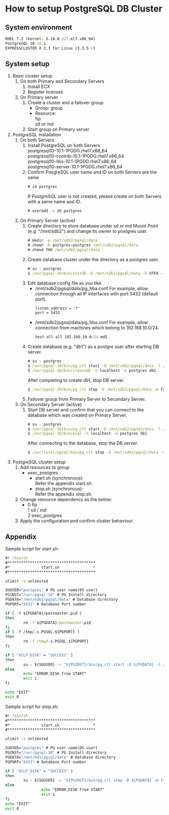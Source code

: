 # How to setup PostgreSQL DB Cluster

## System environment
```bat
RHEL 7.2 (kernel: 3.10.0-327.el7.x86_64)
PostgreSQL 10-10.1
EXPRESSCLUSTER X 3.3 for Linux (3.3.5-1)
```
## System setup
1. Basic cluster setup
	1. On both Primary and Secondary Servers  
		1. Install ECX  
		1. Register licenses  
	1. On Primary server  
		1. Create a cluster and a failover group  
			- Group:
				group  
			- Resource:  
				fip  
				sd or md  
		1. Start group on Primary server  
1. PostgreSQL installation
	1. On both Servers
		1. Install PostgreSQL on both Servers  
			postgresql10-10.1-1PGDG.rhel7.x86_64  
			postgresql10-contrib-10.1-1PGDG.rhel7.x86_64  
			postgresql10-libs-10.1-1PGDG.rhel7.x86_64  
			postgresql10-server-10.1-1PGDG.rhel7.x86_64  
		1. Confirm PosgreSQL user name and ID on both Servers are the same
			```bat
			# id postgres
			```
			If PostgreSQL user is not created, please create on both Servers with a same name and ID.
			```bat
			# useradd -u 26 postgres
			```
	1. On Primary Server (active)
		1. Create directory to store database under sd or md Mount Point (e.g. "/mnt/sdb2") and change its owner to postgres user.
			```bat
			# mkdir -p /mnt/sdb2/pgsql/data
			# chown -R postgres:postgres /mnt/sdb2/pgsql/data
			# chmod 700 /mnt/sdb2/pgsql/data
			```
		1. Create database cluster under the directory as a postgres user.
			```bat
			# su - postgres
			$ /usr/pgsql-10/bin/initdb -D /mnt/sdb2/pgsql/data -E UTF8 --no-locale -W
			```
		1. Edit database config file as you like.
			- /mnt/sdb2/pgsql/data/pg_hba.conf
				For example, allow connection through all IP interfaces with port 5432 (default port).
				```bat
				listen_address = '*'
				port = 5432
				```
			- /mnt/sdb2/pgsql/data/pg_hba.conf
				For example, allow connection from machines which belong to 192.168.10.0/24.
				```bat
				host all all 192.168.10.0/24 md5
				```
		1. Create database (e.g. "db1") as a postgre user after starting DB server.
			```bat
			# su - postgres
			$ /usr/pgsql-10/bin/pg_ctl start -D /mnt/sdb2/pgsql/data -l /dev/null
			$ /usr/pgsql-10/bin/createdb -h localhost -U postgres db1
			```
			After completing to create db1, stop DB server.
			```bat
			$ /usr/pgsql-10/bin/pg_ctl stop -D /mnt/sdb2/pgsql/data -m fast
			```
		1. Failover group from Primary Server to Secondary Server.
	1. On Secondary Server (active)
		1. Start DB server and confirm that you can connect to the database which was created on Primary Server.
			```bat
			# su - postgres
			$ /usr/pgsql-10/bin/pg_ctl start -D /mnt/sdb2/pgsql/data -l /dev/null
			$ /usr/pgsql-10/bin/psql -h localhost -U postgres db1
			```
			After connecting to the database, stop the DB server.
			```bat
			$ /usr/local/pgsql/bin/pg_ctl stop -D /mnt/sdb2/pgsql/data -m fast
			```
1. PostgreSQL cluster setup
	1. Add resources to group
		- exec_postgres
			- start.sh (synchronous):  
				Refer the appendix start.sh.  
			- stop.sh (synchronous):  
				Refer the appendix stop.sh.  
	1. Change resource dependency as the below:  
		- 0  fip  
		1  sd / md  
		2  exec_postgres  
	1. Apply the configuration and confirm cluster behaviour.

## Appendix
Sample script for start.sh:  
```bat
#! /bin/sh
#***************************************
#*              start.sh               *
#***************************************

ulimit -s unlimited

SUUSER="postgres" # PG user name(OS user)
PGINST="/usr/pgsql-10" # PG Install directory
PGDATA="/mnt/sdb2/pgsql/data" # Database directory
PGPORT="5432" # Database Port number

if [ -f ${PGDATA}/postmaster.pid ]
then
        rm -f ${PGDATA}/postmaster.pid
fi
if [ -f /tmp/.s.PGSQL.${PGPORT} ]
then
        rm -f /tmp/.s.PGSQL.${PGPORT}
fi

if [ "$CLP_DISK" = "SUCCESS" ]
then
        su - ${SUUSER} -c "${PGINST}/bin/pg_ctl start -D ${PGDATA} -l /dev/null -o '-i -p ${PGPORT}'"
else
        echo "ERROR_DISK from START"
        exit 1
fi

echo "EXIT"
exit 0
```
Sample script for stop.sh:  
```bat
#! /bin/sh
#***************************************
#*              start.sh               *
#***************************************

ulimit -s unlimited

SUUSER="postgres" # PG user name(OS user)
PGINST="/usr/pgsql-10" # PG Install directory
PGDATA="/mnt/md1/pgsql/data" # Database directory
PGPORT="5432" # Database Port number

if [ "$CLP_DISK" = "SUCCESS" ]
then
        su - ${SUUSER} -c "${PGINST}/bin/pg_ctl stop -D ${PGDATA} -m fast"
else
                echo "ERROR_DISK from START"
                exit 1
fi
echo "EXIT"
exit 0
```
